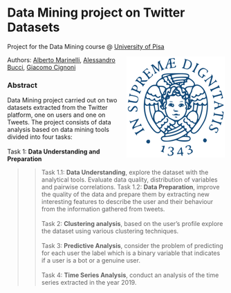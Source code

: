 # Data Mining project on Twitter Datasets

Project for the Data Mining course @ [University of Pisa](https://www.unipi.it/index.php/english)

<img src="unipi_logo.png" align="right" alt="Unipi logo">

Authors: [Alberto Marinelli](https://github.com/AlbertoMarinelli), [Alessandro Bucci](https://github.com/Ginko2355), [Giacomo Cignoni](https://github.com/giacomo-cgn)


### Abstract
Data Mining project carried out on two datasets extracted from the Twitter platform, one on users and one on Tweets. The project consists of data analysis based on data mining tools divided into four tasks:
<br /><br />
Task 1: <b>Data Understanding and Preparation</b>
>> Task 1.1: <b>Data Understanding</b>, explore the dataset with the analytical tools. Evaluate data quality, distribution of variables and pairwise correlations.
>> Task 1.2: <b>Data Preparation</b>, improve the quality of the data and prepare them by extracting new interesting features to describe the user and their behaviour from the information gathered from tweets.
<br /><br />
Task 2: <b>Clustering analysis</b>, based on the user’s profile explore the dataset using various clustering techniques.
<br /><br />
Task 3: <b>Predictive Analysis</b>, consider the problem of predicting for each user the label which is a binary variable that indicates if a user is a bot or a genuine user.
<br /><br />
Task 4: <b>Time Series Analysis</b>, conduct an analysis of the time series extracted in the year 2019.
